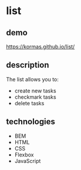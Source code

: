 # list

## demo
https://kormas.github.io/list/

## description
The list allows you to:
- create new tasks
- checkmark tasks
- delete tasks


## technologies
- BEM
- HTML
- CSS
- Flexbox
- JavaScript